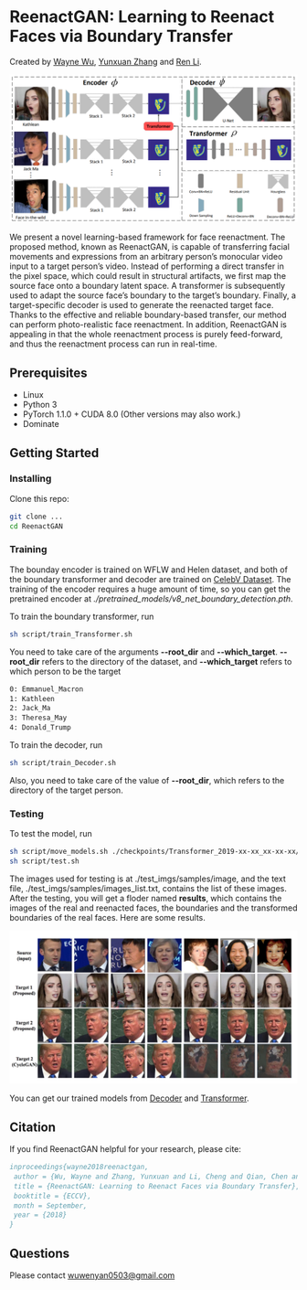# ReenactGAN: Learning to Reenact Faces via Boundary Transfer

Created by [Wayne Wu](https://wywu.github.io/), [Yunxuan Zhang](https://github.com/zyx2012) and [Ren Li](https://github.com/liren2515).

<img src='imgs/index.png' width="1000px">

We present a novel learning-based framework for face reenactment. The proposed method, known as ReenactGAN, is capable of transferring facial movements and expressions from an arbitrary person’s monocular video input to a target person’s video. Instead of performing a direct transfer in the pixel space, which could result in structural artifacts, we first map the source face onto a boundary latent space. A transformer is subsequently used to adapt the source face’s boundary to the target’s boundary. Finally, a target-specific decoder is used to generate the reenacted target face. Thanks to the effective and reliable boundary-based transfer, our method can perform photo-realistic face reenactment. In addition, ReenactGAN is appealing in that the whole reenactment process is purely feed-forward, and thus the reenactment process can run in real-time.

## Prerequisites
- Linux
- Python 3
- PyTorch 1.1.0 + CUDA 8.0 (Other versions may also work.)
- Dominate

## Getting Started
### Installing
Clone this repo:

```bash
git clone ...
cd ReenactGAN
```

### Training
The bounday encoder is trained on WFLW and Helen dataset, and both of the boundary transformer and decoder are trained on [CelebV Dataset](https://drive.google.com/file/d/1jQ6d76T5GQuvQH4dq8_Wq1T0cxvN0_xp/view?usp=sharing). The training of the encoder requires a huge amount of time, so you can get the pretrained encoder at *./pretrained_models/v8_net_boundary_detection.pth*. 

To train the boundary transformer, run
```bash
sh script/train_Transformer.sh
```
You need to take care of the arguments **--root_dir** and **--which_target**.  **--root_dir** refers to the directory of the dataset, and **--which_target** refers to which person to be the target
```bash
0: Emmanuel_Macron
1: Kathleen
2: Jack_Ma
3: Theresa_May
4: Donald_Trump
```

To train the decoder, run
```bash
sh script/train_Decoder.sh
```
Also, you need to take care of the value of **--root_dir**, which refers to the directory of the target person.

### Testing
To test the model, run
```bash
sh script/move_models.sh ./checkpoints/Transformer_2019-xx-xx_xx-xx-xx/G_BA_xx.pth ./checkpoints/Decoder_2019-xx-xx_xx-xx-xx/xx_net_G.pth trump
sh script/test.sh
```
The images used for testing is at ./test_imgs/samples/image, and the text file, ./test_imgs/samples/images_list.txt, contains the list of these images. After the testing, you will get a floder named **results**, which contains the images of the real and reenacted faces, the boundaries and the transformed boundaries of the real faces. Here are some results.

<img src='imgs/results.png' width="1000px">

You can get our trained models from [Decoder](https://drive.google.com/file/d/1MBWABJK9webZxAMvN9Cl5FBhXateppzu/view?usp=sharing) and [Transformer](https://drive.google.com/open?id=1v-8kh0N56alKiSoBAENXp9KNJ0lg_Qtq).
## Citation
If you find ReenactGAN helpful for your research, please cite:
```bibtex
inproceedings{wayne2018reenactgan,
 author = {Wu, Wayne and Zhang, Yunxuan and Li, Cheng and Qian, Chen and Loy, Chen Change},
 title = {ReenactGAN: Learning to Reenact Faces via Boundary Transfer},
 booktitle = {ECCV},
 month = September,
 year = {2018}
} 
```

## Questions
Please contact wuwenyan0503@gmail.com
